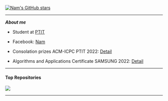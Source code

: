
[![Nam's GitHub stars](https://github-readme-stats.vercel.app/api?username=29052002&hide=issues&show_icons=true&hide_border=true&theme=tokyonight)](https://github.com/nam29052002)  

---

***About me***

- Student at [PTIT](https://portal.ptit.edu.vn/)

- Facebook: [Nam](https://www.facebook.com/nam29052002/)

- Consolation prizes ACM-ICPC PTIT 2022: [Detail](https://scontent.fhan15-1.fna.fbcdn.net/v/t1.15752-9/359253831_283537907562573_6735203946789037754_n.jpg?_nc_cat=109&ccb=1-7&_nc_sid=ae9488&_nc_ohc=rhK8uMpWb6UAX_XIomI&_nc_ht=scontent.fhan15-1.fna&oh=03_AdRgR3TBTTKWNxMv5Nca8U9mTL3J5-qGegYmi3p_u8gfFw&oe=64D10E00)

- Algorithms and Applications Certificate SAMSUNG 2022: [Detail](https://scontent.fhan15-1.fna.fbcdn.net/v/t1.15752-9/359535029_953611475855354_2884632525888373446_n.jpg?_nc_cat=101&ccb=1-7&_nc_sid=ae9488&_nc_ohc=jbCGhIjf7n4AX9f-ANB&_nc_ht=scontent.fhan15-1.fna&oh=03_AdSGUYeoD1gGgWazz1IjwMTL-mx5PRQg30h6exiI_HykQA&oe=64D12010)

---

#### Top Repositories

<a href="https://github.com/nam29052002/BTL-LAP-TRINH-WEB-PTIT">
  <img align="center" src="https://github-readme-stats.vercel.app/api/pin/?username=Lazygarde&theme=tokyonight&border_color=B57EDC&repo=BTL-LAP-TRINH-WEB-PTIT" />
</a>

---
